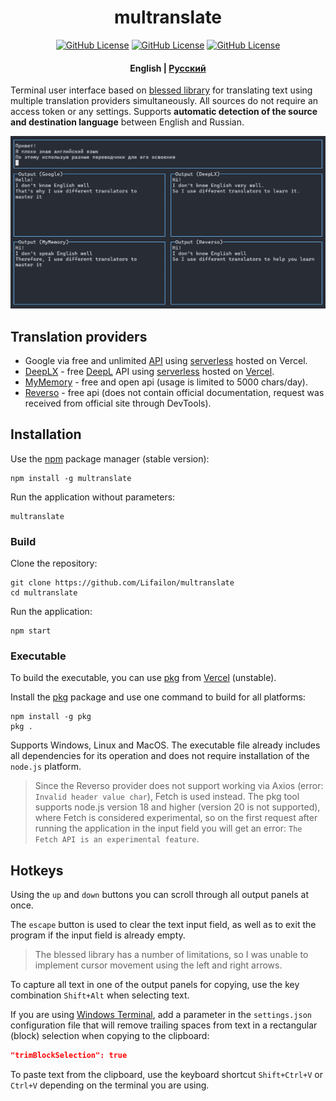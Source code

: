 <h1 align="center">
    multranslate
</h1>

<p align="center">
<a href="https://www.npmjs.com/package/multranslate"><img title="GitHub License"src="https://img.shields.io/npm/v/multranslate?logo=npm&logoColor=red"></a>
<a href="https://www.npmjs.com/package/multranslate"><img title="GitHub License"src="https://img.shields.io/github/languages/top/Lifailon/multranslate?logo=JavaScript&color=yellow"></a>
<a href="https://github.com/Lifailon/multranslate/blob/rsa/LICENSE"><img title="GitHub License"src="https://img.shields.io/github/license/Lifailon/multranslate?logo=readme&logoColor=white&color=white"></a>
</p>

<h4 align="center">
    <strong>English</strong> | <a href="README_RU.md">Русский</a>
</h4>

Terminal user interface based on [blessed library](https://github.com/chjj/blessed) for translating text using multiple translation providers simultaneously. All sources do not require an access token or any settings. Supports **automatic detection of the source and destination language** between English and Russian.

![Example](/example.jpg)

## Translation providers

- Google via free and unlimited [API](https://github.com/matheuss/google-translate-api) using [serverless](https://github.com/olavoparno/translate-serverless-vercel) hosted on Vercel.
- [DeepLX](https://github.com/OwO-Network/DeepLX) - free [DeepL](https://deepl.com) API using [serverless](https://github.com/LegendLeo/deeplx-serverless) hosted on [Vercel](https://github.com/olavoparno/translate-serverless-vercel).
- [MyMemory](https://mymemory.translated.net/doc/spec.php) - free and open api (usage is limited to 5000 chars/day).
- [Reverso](https://www.reverso.net) - free api (does not contain official documentation, request was received from official site through DevTools).

## Installation

Use the [npm](https://www.npmjs.com/package/multranslate) package manager (stable version):

```shell
npm install -g multranslate
```

Run the application without parameters:

```shell
multranslate
```

### Build

Clone the repository:

```shell
git clone https://github.com/Lifailon/multranslate
cd multranslate
```

Run the application:

```shell
npm start
```

### Executable

To build the executable, you can use [pkg](https://github.com/vercel/pkg) from [Vercel](https://github.com/vercel) (unstable).

Install the [pkg](https://www.npmjs.com/package/pkg) package and use one command to build for all platforms:

```shell
npm install -g pkg
pkg .
```

Supports Windows, Linux and MacOS. The executable file already includes all dependencies for its operation and does not require installation of the `node.js` platform.

> Since the Reverso provider does not support working via Axios (error: `Invalid header value char`), Fetch is used instead. The pkg tool supports node.js version 18 and higher (version 20 is not supported), where Fetch is considered experimental, so on the first request after running the application in the input field you will get an error: `The Fetch API is an experimental feature`.

## Hotkeys

Using the `up` and `down` buttons you can scroll through all output panels at once.

The `escape` button is used to clear the text input field, as well as to exit the program if the input field is already empty.

> The blessed library has a number of limitations, so I was unable to implement cursor movement using the left and right arrows.

To capture all text in one of the output panels for copying, use the key combination `Shift+Alt` when selecting text.

If you are using [Windows Terminal](https://github.com/microsoft/terminal), add a parameter in the `settings.json` configuration file that will remove trailing spaces from text in a rectangular (block) selection when copying to the clipboard:

```json
"trimBlockSelection": true
```

To paste text from the clipboard, use the keyboard shortcut `Shift+Ctrl+V` or `Ctrl+V` depending on the terminal you are using.